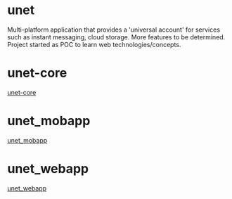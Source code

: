 # unet
Multi-platform application that provides a 'universal account' for services such as instant messaging, cloud storage. More features to be determined. Project started as POC to learn web technologies/concepts.

# unet-core
[unet-core](https://github.com/acwilson96/unet/tree/master/unet-core)

# unet_mobapp
[unet_mobapp](https://github.com/acwilson96/unet/tree/master/unet_mobapp)

# unet_webapp
[unet_webapp](https://github.com/acwilson96/unet/tree/master/unet_webapp)